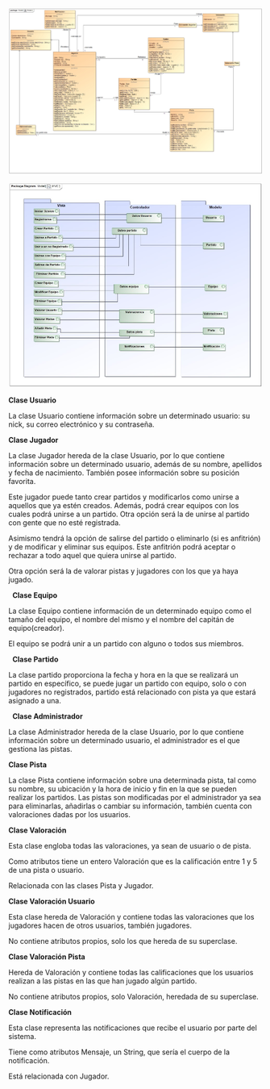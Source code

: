![](https://github.com/Jesusve99/IngSof2020/blob/master/Documentos/Diagramas%20de%20Clases/Diagrama%20de%20Clases.jpg?raw=true)

![](https://github.com/Jesusve99/IngSof2020/blob/master/Documentos/Diagramas%20de%20Clases/Diagrama%20de%20MVC.jpg?raw=true)

**Clase Usuario**

La clase Usuario contiene información sobre un determinado usuario: su
nick, su correo electrónico y su contraseña.

**Clase Jugador**

La clase Jugador hereda de la clase Usuario, por lo que contiene
información sobre un determinado usuario, además de su nombre, apellidos
y fecha de nacimiento. También posee información sobre su posición
favorita.

Este jugador puede tanto crear partidos y modificarlos como unirse a
aquellos que ya estén creados. Además, podrá crear equipos con los
cuales podrá unirse a un partido. Otra opción será la de unirse al
partido con gente que no esté registrada.

Asimismo tendrá la opción de salirse del partido o eliminarlo (si es
anfitrión) y de modificar y eliminar sus equipos. Este anfitrión podrá
aceptar o rechazar a todo aquel que quiera unirse al partido.

Otra opción será la de valorar pistas y jugadores con los que ya haya
jugado.

 
**Clase Equipo**

La clase Equipo contiene información de un determinado equipo como el
tamaño del equipo, el nombre del mismo y el nombre del capitán de
equipo(creador). 

El equipo se podrá unir a un partido con alguno o todos sus miembros.

 
**Clase Partido**

La clase partido proporciona la fecha y hora en la que se realizará un
partido en específico, se puede jugar un partido con equipo, solo o con
jugadores no registrados, partido está relacionado con pista ya que
estará asignado a una.

 
**Clase Administrador**

La clase Administrador hereda de la clase Usuario, por lo que contiene
información sobre un determinado usuario, el administrador es el que
gestiona las pistas.

**Clase Pista**

La clase Pista contiene información sobre una determinada pista, tal
como su nombre, su ubicación y la hora de inicio y fin en la que se
pueden realizar los partidos. Las pistas son modificadas por el
administrador ya sea para eliminarlas, añadirlas o cambiar su
información, también cuenta con valoraciones dadas por los usuarios.

**Clase Valoración**

Esta clase engloba todas las valoraciones, ya sean de usuario o de
pista.

Como atributos tiene un entero Valoración que es la calificación entre 1
y 5 de una pista o usuario.

Relacionada con las clases Pista y Jugador.

**Clase Valoración Usuario**

Esta clase hereda de Valoración y contiene todas las valoraciones que
los jugadores hacen de otros usuarios, también jugadores.

No contiene atributos propios, solo los que hereda de su superclase.

**Clase Valoración Pista**

Hereda de Valoración y contiene todas las calificaciones que los
usuarios realizan a las pistas en las que han jugado algún partido.

No contiene atributos propios, solo Valoración, heredada de su
superclase.

**Clase Notificación**

Esta clase representa las notificaciones que recibe el usuario por parte
del sistema.

Tiene como atributos Mensaje, un String, que sería el cuerpo de la
notificación.

Está relacionada con Jugador. 
